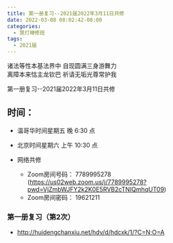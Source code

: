```yaml
---
title: 第一册复习--2021届2022年3月11日共修
date: 2022-03-08 08:02:42-08:00
categories:
  - 慧灯禅修班
tags:
  - 2021届
---
```

诸法等性本基法界中 自现圆满三身游舞力  
离障本来怙主龙钦巴 祈请无垢光尊常护我  

第一册复习--2021届2022年3月11日共修

## 时间：

* 温哥华时间星期五 晚 6:30 点
* 北京时间星期六 上午 10:30 点

* 网络共修
  * Zoom房间号码： 7789995278 (<https://us02web.zoom.us/j/7789995278?pwd=VjZmbWJFY2k2K0E5RVB2cTNIQmhqUT09>)
  * Zoom房间密码： 19621211
    
### 第一册复习（第2次）

- <http://huidengchanxiu.net/hdv/d/hdcxk/1/?C=N;O=A>



